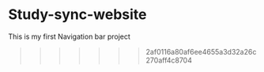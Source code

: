 
# Study-sync-website
This is my first Navigation bar project
>>>>>>> 2af0116a80af6ee4655a3d32a26c270aff4c8704
